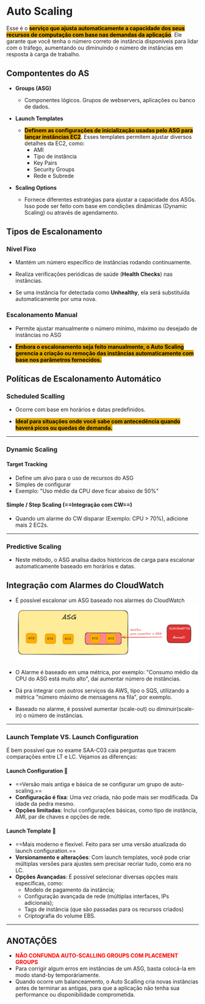 # Auto Scaling
Esse é o <span style="background-color: #e0a800; color: black;font-weight:bold">serviço que ajusta automaticamente a capacidade dos seus recursos de computação com base nas demandas da aplicação</span>. Ele garante que você tenha o número correto de instância disponíveis para lidar com o tráfego, aumentando ou diminuindo o número de instâncias em resposta à carga de trabalho.

## Compontentes do AS

- **Groups (ASG)**
    - Componentes lógicos. Grupos de webservers, aplicações ou banco de dados.

- **Launch Templates**
    - <span style="background-color: #e0a800; color: black;font-weight:bold">Definem as configurações de inicialização usadas pelo ASG para lançar instâncias EC2</span>. Esses templates permitem ajustar diversos detalhes da EC2, como:
        - AMI
        - Tipo de instância
        - Key Pairs
        - Security Groups
        - Rede e Subrede

- **Scaling Options**
    - Fornece diferentes estratégias para ajustar a capacidade dos ASGs. Isso pode ser feito com base em condições dinâmicas (Dynamic Scaling) ou através de agendamento.

## Tipos de Escalonamento
### Nível Fixo
- Mantém um número específico de instâncias rodando continuamente.

- Realiza verificações periódicas de saúde (**Health Checks**) nas instâncias.

- Se uma instância for detectada como **Unhealthy**, ela será substituída automaticamente por uma nova.

### Escalonamento Manual
- Permite ajustar manualmente o número mínimo, máximo ou desejado de instâncias no ASG

- <span style="background-color: #e0a800; color: black;font-weight:bold">Embora o escalonamento seja feito manualmente, o Auto Scaling gerencia a criação ou remoção das instâncias automaticamente com base nos parâmetros fornecidos.</span>

## Políticas de Escalonamento Automático
### Scheduled Scalling
- Ocorre com base em horários e datas predefinidos.

- <span style="background-color: #e0a800; color: black;font-weight:bold">Ideal para situações onde você sabe com antecedência quando haverá picos ou quedas de demanda.</span>
___
###  Dynamic Scaling
#### Target Tracking
- Define um alvo para o uso de recursos do ASG
- Simples de configurar
- Exemplo: "Uso médio da CPU deve ficar abaixo de 50%"

#### Simple / Step Scaling (==Integração com CW==)
- Quando um alarme do CW disparar (Exemplo: CPU > 70%), adicione mais 2 EC2s.
___
### Predictive Scaling
- Neste método, o ASG analisa dados históricos de carga para escalonar automaticamente baseado em horários e datas.

## Integração com Alarmes do CloudWatch
- É possível escalonar um ASG baseado nos alarmes do CloudWatch
![ASG e CloudWatch](ASGeCloudWatch.png)

- O Alarme é baseado em uma métrica, por exemplo: "Consumo médio da CPU do ASG está muito alto", daí aumentar número de instâncias.

- Dá pra integrar com outros serviços da AWS, tipo o SQS, utilizando a métrica "número máximo de mensagens na fila", por exemplo.

- Baseado no alarme, é possível aumentar (scale-out) ou diminuir(scale-in) o número de instâncias.

___
### Launch Template VS. Launch Configuration
É bem possível que no exame SAA-C03 caia perguntas que tracem comparações entre LT e LC. Vejamos as diferenças:

#### Launch Configuration 🗿
- ==Versão mais antiga e básica de se configurar um grupo de auto-scaling.==
- **Configuração é fixa**: Uma vez criada, não pode mais ser modificada. Da idade da pedra mesmo.
- **Opções limitadas**: Inclui configurações básicas, como tipo de instância, AMI, par de chaves e opções de rede.

#### Launch Template 🚀
- ==Mais moderno e flexível. Feito para ser uma versão atualizada do launch configuration.==
- **Versionamento e alterações**: Com launch templates, você pode criar múltiplas versões para ajustes sem precisar recriar tudo, como era no LC.
- **Opções Avançadas**: É possível selecionar diversas opções mais específicas, como:
	- Modelo de pagamento da instância;
	- Configuração avançada de rede (múltiplas interfaces, IPs adicionais);
	- Tags de instância (que são passadas para os recursos criados)
	- Criptografia do volume EBS.

___

## ANOTAÇÕES
- <span style="color:red; font-weight: bold"> NÃO CONFUNDA AUTO-SCALLING GROUPS COM PLACEMENT GROUPS </span>
- Para corrigir algum erros em instâncias de um ASG, basta colocá-la em modo stand-by temporáriamente.
- Quando ocorre um balanceamento, o Auto Scalling cria novas instâncias antes de terminar as antigas, para que a aplicação não tenha sua performance ou disponibilidade comprometida.